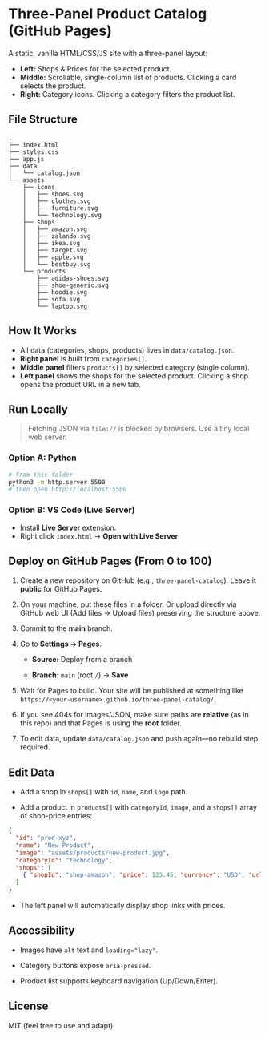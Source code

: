 # Three-Panel Product Catalog (GitHub Pages)

A static, vanilla HTML/CSS/JS site with a three-panel layout:
- **Left:** Shops & Prices for the selected product.
- **Middle:** Scrollable, single-column list of products. Clicking a card selects the product.
- **Right:** Category icons. Clicking a category filters the product list.

## File Structure

```
.
├── index.html
├── styles.css
├── app.js
├── data
│   └── catalog.json
└── assets
    ├── icons
    │   ├── shoes.svg
    │   ├── clothes.svg
    │   ├── furniture.svg
    │   └── technology.svg
    ├── shops
    │   ├── amazon.svg
    │   ├── zalando.svg
    │   ├── ikea.svg
    │   ├── target.svg
    │   ├── apple.svg
    │   └── bestbuy.svg
    └── products
        ├── adidas-shoes.svg
        ├── shoe-generic.svg
        ├── hoodie.svg
        ├── sofa.svg
        └── laptop.svg
```

## How It Works

- All data (categories, shops, products) lives in `data/catalog.json`.
- **Right panel** is built from `categories[]`.
- **Middle panel** filters `products[]` by selected category (single column).
- **Left panel** shows the shops for the selected product. Clicking a shop opens the product URL in a new tab.

## Run Locally

> Fetching JSON via `file://` is blocked by browsers. Use a tiny local web server.

### Option A: Python
```bash
# from this folder
python3 -m http.server 5500
# then open http://localhost:5500
```

### Option B: VS Code (Live Server)
- Install **Live Server** extension.
- Right click `index.html` → **Open with Live Server**.

## Deploy on GitHub Pages (From 0 to 100)

1. Create a new repository on GitHub (e.g., `three-panel-catalog`). Leave it **public** for GitHub Pages.

2. On your machine, put these files in a folder. Or upload directly via GitHub web UI (Add files → Upload files) preserving the structure above.
3. Commit to the **main** branch.
4. Go to **Settings → Pages**.

   - **Source:** Deploy from a branch

   - **Branch:** `main` (root `/`) → **Save**

5. Wait for Pages to build. Your site will be published at something like `https://<your-username>.github.io/three-panel-catalog/`.
6. If you see 404s for images/JSON, make sure paths are **relative** (as in this repo) and that Pages is using the **root** folder.
7. To edit data, update `data/catalog.json` and push again—no rebuild step required.

## Edit Data

- Add a shop in `shops[]` with `id`, `name`, and `logo` path.

- Add a product in `products[]` with `categoryId`, `image`, and a `shops[]` array of shop-price entries:

```json
{
  "id": "prod-xyz",
  "name": "New Product",
  "image": "assets/products/new-product.jpg",
  "categoryId": "technology",
  "shops": [
    { "shopId": "shop-amazon", "price": 123.45, "currency": "USD", "url": "https://example.com" }
  ]
}
```

- The left panel will automatically display shop links with prices.

## Accessibility

- Images have `alt` text and `loading="lazy"`.

- Category buttons expose `aria-pressed`.

- Product list supports keyboard navigation (Up/Down/Enter).

## License

MIT (feel free to use and adapt).
